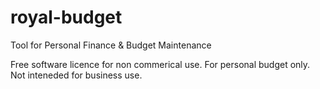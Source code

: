 # royal-budget
Tool for Personal Finance &amp; Budget Maintenance 

Free software licence for non commerical use. For personal
budget only. Not inteneded for business use.

